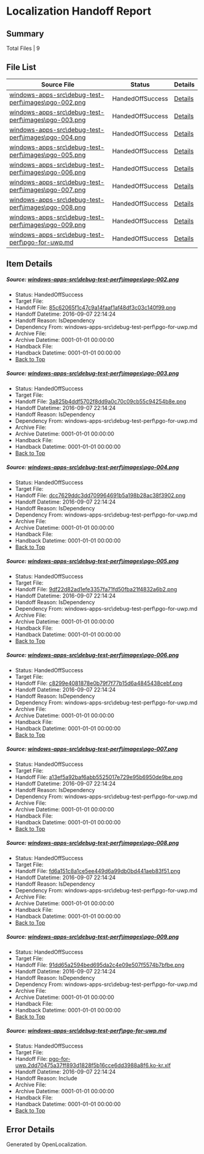 # <a name='report-top'></a> Localization Handoff Report

## Summary
 Total Files | 9

## File List
 Source File | Status | Details 
 ----------- | ------ | ------- 
 [windows-apps-src\debug-test-perf\images\pgo-002.png](https://github.com/Microsoft/windows-apps/blob/51d2b04fccb516859a429b49dee50e70b4e35b69/windows-apps-src/debug-test-perf/images/pgo-002.png) | HandedOffSuccess | [Details](#85c62065f1c47c9a14faaf1af48df3c03c140f993279)
 [windows-apps-src\debug-test-perf\images\pgo-003.png](https://github.com/Microsoft/windows-apps/blob/51d2b04fccb516859a429b49dee50e70b4e35b69/windows-apps-src/debug-test-perf/images/pgo-003.png) | HandedOffSuccess | [Details](#3a825b4ddf5702f8dd9a0c70c09cb55c94254b8e3280)
 [windows-apps-src\debug-test-perf\images\pgo-004.png](https://github.com/Microsoft/windows-apps/blob/51d2b04fccb516859a429b49dee50e70b4e35b69/windows-apps-src/debug-test-perf/images/pgo-004.png) | HandedOffSuccess | [Details](#dcc7629ddc3dd709964691b5a198b28ac38f39023281)
 [windows-apps-src\debug-test-perf\images\pgo-005.png](https://github.com/Microsoft/windows-apps/blob/51d2b04fccb516859a429b49dee50e70b4e35b69/windows-apps-src/debug-test-perf/images/pgo-005.png) | HandedOffSuccess | [Details](#9df22d82ad1efe3357fa71fd50fba21f4832a6b23282)
 [windows-apps-src\debug-test-perf\images\pgo-006.png](https://github.com/Microsoft/windows-apps/blob/f83b70ff0a79c465fdc1b433bd3ab442d670e5cb/windows-apps-src/debug-test-perf/images/pgo-006.png) | HandedOffSuccess | [Details](#c8299e4081878e0b79f7f77b15d6a4845438cebf3283)
 [windows-apps-src\debug-test-perf\images\pgo-007.png](https://github.com/Microsoft/windows-apps/blob/f83b70ff0a79c465fdc1b433bd3ab442d670e5cb/windows-apps-src/debug-test-perf/images/pgo-007.png) | HandedOffSuccess | [Details](#a13ef5a92baf6abb5525017e729e95b6950de9be3284)
 [windows-apps-src\debug-test-perf\images\pgo-008.png](https://github.com/Microsoft/windows-apps/blob/f83b70ff0a79c465fdc1b433bd3ab442d670e5cb/windows-apps-src/debug-test-perf/images/pgo-008.png) | HandedOffSuccess | [Details](#fd6a151c8a1ce5ee449d6a99db0bd441aeb83f513285)
 [windows-apps-src\debug-test-perf\images\pgo-009.png](https://github.com/Microsoft/windows-apps/blob/f83b70ff0a79c465fdc1b433bd3ab442d670e5cb/windows-apps-src/debug-test-perf/images/pgo-009.png) | HandedOffSuccess | [Details](#91dd65a2594bed695da2c4e09e507f5574b7bfbe3286)
 [windows-apps-src\debug-test-perf\pgo-for-uwp.md](https://github.com/Microsoft/windows-apps/blob/66a65034de6e87359915171cdc6ff489aada26e3/windows-apps-src/debug-test-perf/pgo-for-uwp.md) | HandedOffSuccess | [Details](#72dc83fa74fcfc2f65735010b3837debfa74ce783307)

## Item Details
##### <a name='85c62065f1c47c9a14faaf1af48df3c03c140f993279'></a> Source: [windows-apps-src\debug-test-perf\images\pgo-002.png](https://github.com/Microsoft/windows-apps/blob/51d2b04fccb516859a429b49dee50e70b4e35b69/windows-apps-src/debug-test-perf/images/pgo-002.png)
* Status: HandedOffSuccess
* Target File: 
* Handoff File: [85c62065f1c47c9a14faaf1af48df3c03c140f99.png](https://github.com/Microsoft/WDG.handoff/blob/a2a6143bb099d60e1c0268eb070d17b5a8118b16/ol-handoff/Microsoft/windows-apps.ko-kr/master/85c62065f1c47c9a14faaf1af48df3c03c140f99.png)
* Handoff Datetime: 2016-09-07 22:14:24
* Handoff Reason: IsDependency
* Dependency From: windows-apps-src\debug-test-perf\pgo-for-uwp.md
* Archive File: 
* Archive Datetime: 0001-01-01 00:00:00
* Handback File: 
* Handback Datetime: 0001-01-01 00:00:00
* [Back to Top](#report-top)

##### <a name='3a825b4ddf5702f8dd9a0c70c09cb55c94254b8e3280'></a> Source: [windows-apps-src\debug-test-perf\images\pgo-003.png](https://github.com/Microsoft/windows-apps/blob/51d2b04fccb516859a429b49dee50e70b4e35b69/windows-apps-src/debug-test-perf/images/pgo-003.png)
* Status: HandedOffSuccess
* Target File: 
* Handoff File: [3a825b4ddf5702f8dd9a0c70c09cb55c94254b8e.png](https://github.com/Microsoft/WDG.handoff/blob/a2a6143bb099d60e1c0268eb070d17b5a8118b16/ol-handoff/Microsoft/windows-apps.ko-kr/master/3a825b4ddf5702f8dd9a0c70c09cb55c94254b8e.png)
* Handoff Datetime: 2016-09-07 22:14:24
* Handoff Reason: IsDependency
* Dependency From: windows-apps-src\debug-test-perf\pgo-for-uwp.md
* Archive File: 
* Archive Datetime: 0001-01-01 00:00:00
* Handback File: 
* Handback Datetime: 0001-01-01 00:00:00
* [Back to Top](#report-top)

##### <a name='dcc7629ddc3dd709964691b5a198b28ac38f39023281'></a> Source: [windows-apps-src\debug-test-perf\images\pgo-004.png](https://github.com/Microsoft/windows-apps/blob/51d2b04fccb516859a429b49dee50e70b4e35b69/windows-apps-src/debug-test-perf/images/pgo-004.png)
* Status: HandedOffSuccess
* Target File: 
* Handoff File: [dcc7629ddc3dd709964691b5a198b28ac38f3902.png](https://github.com/Microsoft/WDG.handoff/blob/a2a6143bb099d60e1c0268eb070d17b5a8118b16/ol-handoff/Microsoft/windows-apps.ko-kr/master/dcc7629ddc3dd709964691b5a198b28ac38f3902.png)
* Handoff Datetime: 2016-09-07 22:14:24
* Handoff Reason: IsDependency
* Dependency From: windows-apps-src\debug-test-perf\pgo-for-uwp.md
* Archive File: 
* Archive Datetime: 0001-01-01 00:00:00
* Handback File: 
* Handback Datetime: 0001-01-01 00:00:00
* [Back to Top](#report-top)

##### <a name='9df22d82ad1efe3357fa71fd50fba21f4832a6b23282'></a> Source: [windows-apps-src\debug-test-perf\images\pgo-005.png](https://github.com/Microsoft/windows-apps/blob/51d2b04fccb516859a429b49dee50e70b4e35b69/windows-apps-src/debug-test-perf/images/pgo-005.png)
* Status: HandedOffSuccess
* Target File: 
* Handoff File: [9df22d82ad1efe3357fa71fd50fba21f4832a6b2.png](https://github.com/Microsoft/WDG.handoff/blob/a2a6143bb099d60e1c0268eb070d17b5a8118b16/ol-handoff/Microsoft/windows-apps.ko-kr/master/9df22d82ad1efe3357fa71fd50fba21f4832a6b2.png)
* Handoff Datetime: 2016-09-07 22:14:24
* Handoff Reason: IsDependency
* Dependency From: windows-apps-src\debug-test-perf\pgo-for-uwp.md
* Archive File: 
* Archive Datetime: 0001-01-01 00:00:00
* Handback File: 
* Handback Datetime: 0001-01-01 00:00:00
* [Back to Top](#report-top)

##### <a name='c8299e4081878e0b79f7f77b15d6a4845438cebf3283'></a> Source: [windows-apps-src\debug-test-perf\images\pgo-006.png](https://github.com/Microsoft/windows-apps/blob/f83b70ff0a79c465fdc1b433bd3ab442d670e5cb/windows-apps-src/debug-test-perf/images/pgo-006.png)
* Status: HandedOffSuccess
* Target File: 
* Handoff File: [c8299e4081878e0b79f7f77b15d6a4845438cebf.png](https://github.com/Microsoft/WDG.handoff/blob/a2a6143bb099d60e1c0268eb070d17b5a8118b16/ol-handoff/Microsoft/windows-apps.ko-kr/master/c8299e4081878e0b79f7f77b15d6a4845438cebf.png)
* Handoff Datetime: 2016-09-07 22:14:24
* Handoff Reason: IsDependency
* Dependency From: windows-apps-src\debug-test-perf\pgo-for-uwp.md
* Archive File: 
* Archive Datetime: 0001-01-01 00:00:00
* Handback File: 
* Handback Datetime: 0001-01-01 00:00:00
* [Back to Top](#report-top)

##### <a name='a13ef5a92baf6abb5525017e729e95b6950de9be3284'></a> Source: [windows-apps-src\debug-test-perf\images\pgo-007.png](https://github.com/Microsoft/windows-apps/blob/f83b70ff0a79c465fdc1b433bd3ab442d670e5cb/windows-apps-src/debug-test-perf/images/pgo-007.png)
* Status: HandedOffSuccess
* Target File: 
* Handoff File: [a13ef5a92baf6abb5525017e729e95b6950de9be.png](https://github.com/Microsoft/WDG.handoff/blob/a2a6143bb099d60e1c0268eb070d17b5a8118b16/ol-handoff/Microsoft/windows-apps.ko-kr/master/a13ef5a92baf6abb5525017e729e95b6950de9be.png)
* Handoff Datetime: 2016-09-07 22:14:24
* Handoff Reason: IsDependency
* Dependency From: windows-apps-src\debug-test-perf\pgo-for-uwp.md
* Archive File: 
* Archive Datetime: 0001-01-01 00:00:00
* Handback File: 
* Handback Datetime: 0001-01-01 00:00:00
* [Back to Top](#report-top)

##### <a name='fd6a151c8a1ce5ee449d6a99db0bd441aeb83f513285'></a> Source: [windows-apps-src\debug-test-perf\images\pgo-008.png](https://github.com/Microsoft/windows-apps/blob/f83b70ff0a79c465fdc1b433bd3ab442d670e5cb/windows-apps-src/debug-test-perf/images/pgo-008.png)
* Status: HandedOffSuccess
* Target File: 
* Handoff File: [fd6a151c8a1ce5ee449d6a99db0bd441aeb83f51.png](https://github.com/Microsoft/WDG.handoff/blob/a2a6143bb099d60e1c0268eb070d17b5a8118b16/ol-handoff/Microsoft/windows-apps.ko-kr/master/fd6a151c8a1ce5ee449d6a99db0bd441aeb83f51.png)
* Handoff Datetime: 2016-09-07 22:14:24
* Handoff Reason: IsDependency
* Dependency From: windows-apps-src\debug-test-perf\pgo-for-uwp.md
* Archive File: 
* Archive Datetime: 0001-01-01 00:00:00
* Handback File: 
* Handback Datetime: 0001-01-01 00:00:00
* [Back to Top](#report-top)

##### <a name='91dd65a2594bed695da2c4e09e507f5574b7bfbe3286'></a> Source: [windows-apps-src\debug-test-perf\images\pgo-009.png](https://github.com/Microsoft/windows-apps/blob/f83b70ff0a79c465fdc1b433bd3ab442d670e5cb/windows-apps-src/debug-test-perf/images/pgo-009.png)
* Status: HandedOffSuccess
* Target File: 
* Handoff File: [91dd65a2594bed695da2c4e09e507f5574b7bfbe.png](https://github.com/Microsoft/WDG.handoff/blob/a2a6143bb099d60e1c0268eb070d17b5a8118b16/ol-handoff/Microsoft/windows-apps.ko-kr/master/91dd65a2594bed695da2c4e09e507f5574b7bfbe.png)
* Handoff Datetime: 2016-09-07 22:14:24
* Handoff Reason: IsDependency
* Dependency From: windows-apps-src\debug-test-perf\pgo-for-uwp.md
* Archive File: 
* Archive Datetime: 0001-01-01 00:00:00
* Handback File: 
* Handback Datetime: 0001-01-01 00:00:00
* [Back to Top](#report-top)

##### <a name='72dc83fa74fcfc2f65735010b3837debfa74ce783307'></a> Source: [windows-apps-src\debug-test-perf\pgo-for-uwp.md](https://github.com/Microsoft/windows-apps/blob/66a65034de6e87359915171cdc6ff489aada26e3/windows-apps-src/debug-test-perf/pgo-for-uwp.md)
* Status: HandedOffSuccess
* Target File: 
* Handoff File: [pgo-for-uwp.2dd70475a37ff893d1828f5b16cce6dd3988a8f6.ko-kr.xlf](https://github.com/Microsoft/WDG.handoff/blob/a2a6143bb099d60e1c0268eb070d17b5a8118b16/ol-handoff/Microsoft/windows-apps.ko-kr/master/pgo-for-uwp.2dd70475a37ff893d1828f5b16cce6dd3988a8f6.ko-kr.xlf)
* Handoff Datetime: 2016-09-07 22:14:24
* Handoff Reason: Include
* Archive File: 
* Archive Datetime: 0001-01-01 00:00:00
* Handback File: 
* Handback Datetime: 0001-01-01 00:00:00
* [Back to Top](#report-top)


## Error Details

Generated by OpenLocalization.
